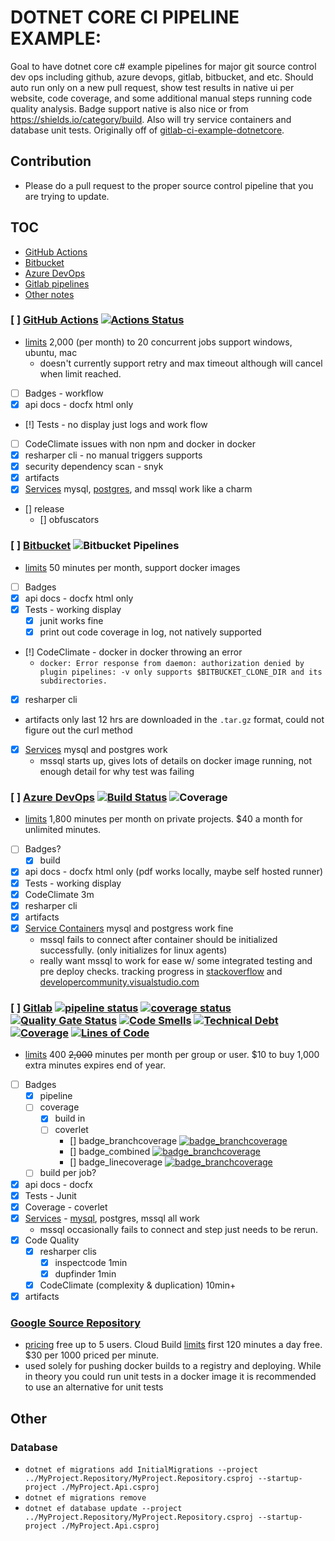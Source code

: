 # DOTNET CORE CI PIPELINE EXAMPLE: 
Goal to have dotnet core c# example pipelines for major git source control dev ops including github, azure devops, gitlab, bitbucket, and etc. Should auto run only on a new pull request, show test results in native ui per website, code coverage, and some additional manual steps running code quality analysis. Badge support native is also nice or from https://shields.io/category/build. Also will try service containers and database unit tests.
Originally off of [gitlab-ci-example-dotnetcore](https://gitlab.com/tobiaskoch/gitlab-ci-example-dotnetcore).  

## Contribution

* Please do a pull request to the proper source control pipeline that you are trying to update.

## TOC
* [GitHub Actions](#--github-actions-)
* [Bitbucket](#--bitbucket)
* [Azure DevOps](#--azure-devops-)
* [Gitlab pipelines](#--gitlab--------)
* [Other notes](#other)

### [ ] [GitHub Actions](https://github.com/lastlink/dotnet-ci-pipelines) [![Actions Status](https://github.com/lastlink/dotnet-ci-pipelines/actions/workflows/dotnetcore.yml/badge.svg)](https://github.com/lastlink/dotnet-ci-pipelines/actions/workflows/dotnetcore.yml)

* [limits](https://docs.github.com/en/billing/concepts/product-billing/github-actions) 2,000 (per month) to 20 concurrent jobs support windows, ubuntu, mac
    * doesn't currently support retry and max timeout although will cancel when limit reached.
* [ ] Badges - workflow
* [x] api docs - docfx html only
* [!] Tests - no display just logs and work flow
* [ ] CodeClimate issues with non npm and docker in docker
* [x] resharper cli - no manual triggers supports
* [x] security dependency scan - snyk
* [x] artifacts 
* [x] [Services](https://docs.github.com/en/actions/configuring-and-managing-workflows/about-service-containers) mysql, [postgres](https://docs.github.com/en/actions/configuring-and-managing-workflows/creating-postgresql-service-containers), and mssql work like a charm
* [] release
  * [] obfuscators

### [ ] [Bitbucket](https://bitbucket.org/lastlink/dotnet-ci-pipelines/src) ![Bitbucket Pipelines](https://img.shields.io/bitbucket/pipelines/lastlink/dotnet-ci-pipelines/master)


* [limits](https://support.atlassian.com/bitbucket-cloud/docs/limitations-of-bitbucket-pipelines/) 50 minutes per month, support docker images
* [ ] Badges
* [x] api docs - docfx html only
* [x]  Tests - working display
    * [x] junit works fine
    * [x] print out code coverage in log, not natively supported
* [!] CodeClimate - docker in docker throwing an error
    * `docker: Error response from daemon: authorization denied by plugin pipelines: -v only supports $BITBUCKET_CLONE_DIR and its subdirectories.`
* [x] resharper cli
* artifacts only last 12 hrs are downloaded in the `.tar.gz` format, could not figure out the curl method
* [x] [Services](https://support.atlassian.com/bitbucket-cloud/docs/use-services-and-databases-in-bitbucket-pipelines/) mysql and postgres work
  * mssql starts up, gives lots of details on docker image running, not enough detail for why test was failing

### [ ] [Azure DevOps](https://dev.azure.com/funktechno/dotnet%20ci%20pipelines) [![Build Status](https://dev.azure.com/funktechno/dotnet%20ci%20pipelines/_apis/build/status/dotnet%20ci%20pipelines?branchName=master)](https://dev.azure.com/funktechno/dotnet%20ci%20pipelines/_build/latest?definitionId=1&branchName=master) ![Coverage](https://img.shields.io/azure-devops/coverage/funktechno/dotnet%20ci%20pipelines/1)
* [limits](https://azure.microsoft.com/en-us/pricing/details/devops/azure-devops-services/) 1,800 minutes per month on private projects. $40 a month for unlimited minutes.
* [ ] Badges?
  * [x] build
* [x] api docs - docfx html only (pdf works locally, maybe self hosted runner)
* [x] Tests - working display
* [x] CodeClimate 3m
* [x] resharper cli
* [x] artifacts
* [x] [Service Containers](https://docs.microsoft.com/en-us/azure/devops/pipelines/process/service-containers?view=azure-devops&tabs=yaml) mysql and postgress work fine
  * mssql fails to connect after container should be initialized successfully. (only initializes for linux agents)
  * really want mssql to work for ease w/ some integrated testing and pre deploy checks. tracking progress in [stackoverflow](https://stackoverflow.com/questions/63538477/how-do-i-get-mssql-service-container-working-in-azure-devops-pipeline) and [developercommunity.visualstudio.com](https://developercommunity.visualstudio.com/content/problem/1159426/working-examples-using-service-container-of-sql-se.html)

### [ ] [Gitlab](https://gitlab.com/lastlink/dotnet-ci-pipelines) [![pipeline status](https://gitlab.com/lastlink/dotnet-ci-pipelines/badges/master/pipeline.svg)](https://gitlab.com/lastlink/dotnet-ci-pipelines/commits/master)  [![coverage status](https://gitlab.com/lastlink/dotnet-ci-pipelines/badges/master/coverage.svg)](https://gitlab.com/lastlink/dotnet-ci-pipelines/commits/master) [![Quality Gate Status](https://sonarcloud.io/api/project_badges/measure?project=lastlink_dotnet-ci-pipelines&metric=alert_status)](https://sonarcloud.io/dashboard?id=lastlink_dotnet-ci-pipelines) [![Code Smells](https://sonarcloud.io/api/project_badges/measure?project=lastlink_dotnet-ci-pipelines&metric=code_smells)](https://sonarcloud.io/dashboard?id=lastlink_dotnet-ci-pipelines) [![Technical Debt](https://sonarcloud.io/api/project_badges/measure?project=lastlink_dotnet-ci-pipelines&metric=sqale_index)](https://sonarcloud.io/dashboard?id=lastlink_dotnet-ci-pipelines) [![Coverage](https://sonarcloud.io/api/project_badges/measure?project=lastlink_dotnet-ci-pipelines&metric=coverage)](https://sonarcloud.io/dashboard?id=lastlink_dotnet-ci-pipelines) [![Lines of Code](https://sonarcloud.io/api/project_badges/measure?project=lastlink_dotnet-ci-pipelines&metric=ncloc)](https://sonarcloud.io/dashboard?id=lastlink_dotnet-ci-pipelines)
* [limits](https://about.gitlab.com/pricing/) 400 ~~2,000~~ minutes per month per group or user. $10 to buy 1,000 extra minutes expires end of year.
* [ ] Badges
    * [x] pipeline
    * [ ] coverage
        * [x] build in
        * [ ] coverlet
            * [] badge_branchcoverage [![badge_branchcoverage](https://lastlink.gitlab.io/dotnet-ci-pipelines/badge_branchcoverage.svg)](https://lastlink.gitlab.io/dotnet-ci-pipelines/badge_branchcoverage.svg)
            * [] badge_combined [![badge_branchcoverage](https://lastlink.gitlab.io/dotnet-ci-pipelines/badge_combined.svg)](https://lastlink.gitlab.io/dotnet-ci-pipelines/badge_combined.svg)
            * [] badge_linecoverage [![badge_branchcoverage](https://lastlink.gitlab.io/dotnet-ci-pipelines/badge_linecoverage.svg)](https://lastlink.gitlab.io/dotnet-ci-pipelines/badge_linecoverage.svg)
    * [ ] build per job?
* [x] api docs - docfx
* [x] Tests - Junit
* [x] Coverage - coverlet
* [x] [Services](https://docs.gitlab.com/ee/ci/docker/using_docker_images.html#what-is-a-service) - [mysql](https://docs.gitlab.com/ee/ci/services/mysql.html), postgres, mssql all work
  * mssql occasionally fails to connect and step just needs to be rerun.
* [x] Code Quality
    * [x] resharper clis
        * [x] inspectcode 1min
        * [x] dupfinder 1min
    * [x] CodeClimate (complexity & duplication) 10min+ 
* [x] artifacts

### [Google Source Repository](https://source.cloud.google.com/onboarding/welcome)
* [pricing](https://cloud.google.com/source-repositories/pricing#pricing) free up to 5 users. Cloud Build [limits](https://cloud.google.com/build/pricing) first 120 minutes a day free. $30 per 1000 priced per minute. 
* used solely for pushing docker builds to a registry and deploying. While in theory you could run unit tests in a docker image it is recommended to use an alternative for unit tests

## Other

### Database
* `dotnet ef migrations add InitialMigrations --project ../MyProject.Repository/MyProject.Repository.csproj --startup-project ./MyProject.Api.csproj`
* `dotnet ef migrations remove`
* `dotnet ef database update --project ../MyProject.Repository/MyProject.Repository.csproj --startup-project ./MyProject.Api.csproj`